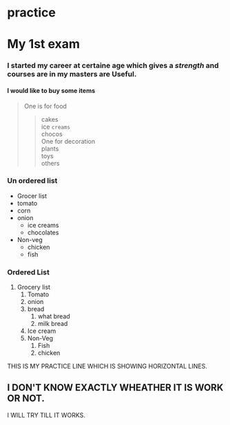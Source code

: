 # practice
# My 1st exam
### I started my career at certaine age which gives a *strength* and courses are in my masters are **Useful**.
#### I would like to buy some items
>One is for food
>>cakes<br>
>>ice ``creams``<br>
>>chocos<br>
>One for decoration<br>
>>plants<br>
>>toys<br>
>>others<br>
### Un ordered list
* Grocer list
* tomato<br>
* corn<br>
* onion<br>
    * ice creams<br>
    * chocolates<br>
* Non-veg<br>
    * chicken<br>
    * fish<br>
### Ordered List
1. Grocery list<br>
    1. Tomato<br>
    2. onion<br>
    3. bread<br>
        1. what bread<br>
        2. milk bread<br>
    4. Ice cream<br>
    5. Non-Veg<br>
        1. Fish<br>
        2. chicken<br>

THIS IS MY PRACTICE LINE WHICH IS SHOWING HORIZONTAL LINES.

I DON'T KNOW EXACTLY WHEATHER IT IS WORK OR NOT.
---
I WILL TRY TILL IT WORKS.